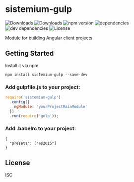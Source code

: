 # sistemium-gulp

![Downloads](https://img.shields.io/npm/dm/sistemium-gulp.svg)
![Downloads](https://img.shields.io/npm/dt/sistemium-gulp.svg)
![npm version](https://img.shields.io/npm/v/sistemium-gulp.svg)
![dependencies](https://img.shields.io/david/Sistemium/sistemium-gulp.svg)
![dev dependencies](https://img.shields.io/david/dev/Sistemium/sistemium-gulp.svg)
![License](https://img.shields.io/npm/l/sistemium-gulp.svg)

Module for building Angular client projects

## Getting Started

Install it via npm:

```shell
npm install sistemium-gulp --save-dev
```

### Add gulpfile.js to your project:

```javascript
require('sistemium-gulp')
  .config({
    ngModule: 'yourProjectMainModule'
  })
  .run(require('gulp'));
```

### Add .babelrc to your project:

```
{
  "presets": ["es2015"]
}
```

## License

ISC
